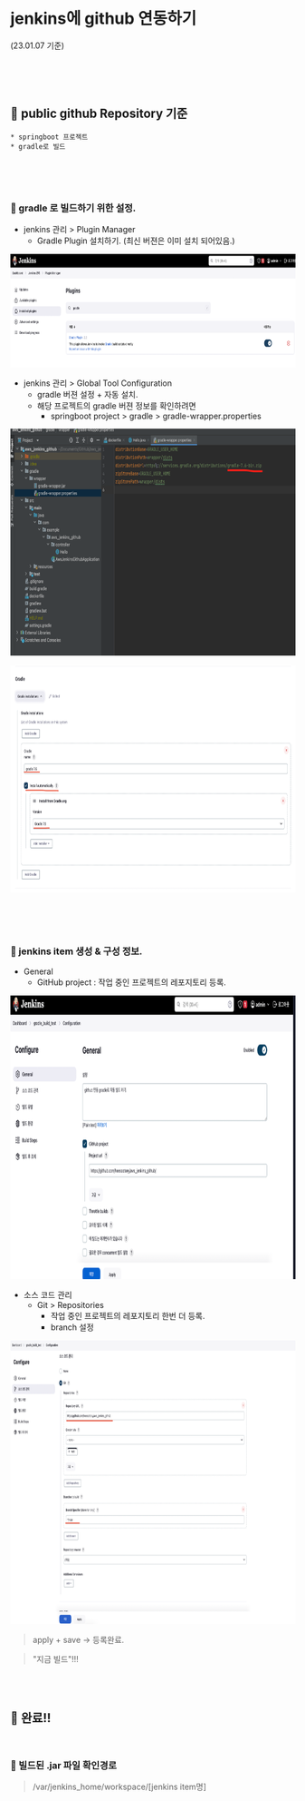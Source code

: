 # jenkins에 github 연동하기
(23.01.07 기준)




<br>
<br>
<br>

## 🌈 public github Repository 기준 
    * springboot 프로젝트
    * gradle로 빌드

<br>
<br>
<br>

### 🐳 gradle 로 빌드하기 위한 설정.

* jenkins 관리 > Plugin Manager
    - Gradle Plugin 설치하기. (최신 버젼은 이미 설치 되어있음.)

<img 
    src = "../Image/jenkins/29.png"
    width = 700px
    height = 200px   
/>

* jenkins 관리 > Global Tool Configuration
    - gradle 버젼 설정 + 자동 설치.
    - 해당 프로젝트의 gradle 버젼 정보를 확인하려면
        - springboot project > gradle > gradle-wrapper.properties

<img 
    src = "../Image/jenkins/31.png"
    width = 800px
    height = 400px   
/>

<img 
    src = "../Image/jenkins/30.png"
    width = 800px
    height = 400px   
/>



<br>
<br>
<br>



### 🐳 jenkins item 생성 & 구성 정보.

* General
    - GitHub project : 작업 중인 프로젝트의 레포지토리 등록.

<img 
    src = "../Image/jenkins/27.png"
    width = 1000px
    height = 500px   
/>

* 소스 코드 관리
    - Git > Repositories
        - 작업 중인 프로젝트의 레포지토리 한번 더 등록.
        - branch 설정

<img 
    src = "../Image/jenkins/28.png"
    width = 1000px
    height = 500px   
/>


> apply + save -> 등록완료.

> "지금 빌드"!!!


<br>

<br>

## 🚀 완료!!

<br>

### 🐳 빌드된 .jar 파일 확인경로

> /var/jenkins_home/workspace/[jenkins item명]





